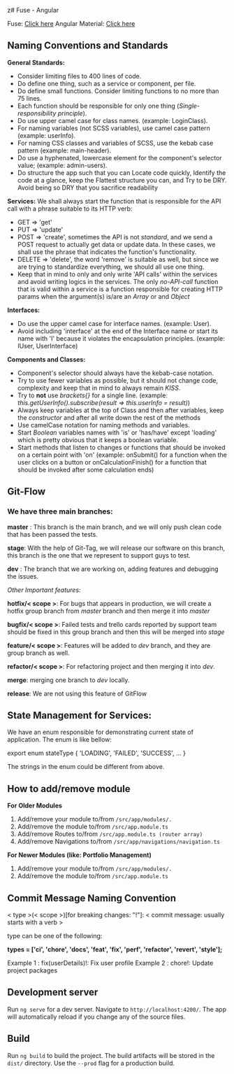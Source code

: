 z# Fuse - Angular

Fuse: [Click here](http://fusetheme.com/)
Angular Material: [Click here](https://material.angular.io/)

## Naming Conventions and Standards

**General Standards:**

-   Consider limiting files to 400 lines of code.
-   Do define one thing, such as a service or component, per file.
-   Do define small functions. Consider limiting functions to no more than 75 lines.
-   Each function should be responsible for only one thing (_Single-responsibility principle_).
-   Do use upper camel case for class names. (example: LoginClass).
-   For naming variables (not SCSS variables), use camel case pattern (example: userInfo).
-   For naming CSS classes and variables of SCSS, use the kebab case pattern (example: main-header).
-   Do use a hyphenated, lowercase element for the component's selector value; (example: admin-users).
-   Do structure the app such that you can Locate code quickly, Identify the code at a glance, keep the Flattest structure you can, and Try to be DRY. Avoid being so DRY that you sacrifice readability

**Services:**
We shall always start the function that is responsible for the API call with a phrase suitable to its HTTP verb:

-   GET => 'get'
-   PUT => 'update'
-   POST => 'create', sometimes the API is not _standard_, and we send a POST request to actually get data or update data. In these cases, we shall use the phrase that indicates the function's functionality.
-   DELETE => 'delete', the word 'remove' is suitable as well, but since we are trying to standardize everything, we should all use one thing.
-   Keep that in mind to only and only write 'API calls' within the services and avoid writing logics in the services. The only _no-API-call_ function that is valid within a service is a function responsible for creating HTTP params when the argument(s) is/are an _Array_ or and _Object_

**Interfaces:**

-   Do use the upper camel case for interface names. (example: User).
-   Avoid including 'interface' at the end of the Interface name or start its name with 'I' because it violates the encapsulation principles. (example: IUser, UserInterface)

**Components and Classes:**

-   Component's selector should always have the kebab-case notation.
-   Try to use fewer variables as possible, but it should not change code, complexity and keep that in mind to always remain _KISS_.
-   Try to **not** use _brackets{}_ for a single line. (example: _this.getUserInfo().subscribe(result => this.userInfo = result)_)
-   Always keep variables at the top of Class and then after variables, keep the _constructor_ and after all write down the rest of the methods
-   Use camelCase notation for naming methods and variables.
-   Start _Boolean_ variables names with 'is' or 'has/have' except 'loading' which is pretty obvious that it keeps a boolean variable.
-   Start methods that listen to changes or functions that should be invoked on a certain point with 'on' (example: onSubmit() for a function when the user clicks on a button or onCalculationFinish() for a function that should be invoked after some calculation ends)

## Git-Flow

### We have three main branches:

**master** : This branch is the main branch, and we will only push clean code that has been passed the tests.

**stage**: With the help of Git-Tag, we will release our software on this branch, this branch is the one that we represent to support guys to test.

**dev** : The branch that we are working on, adding features and debugging the issues.

_Other Important features:_

**hotfix/< scope >**: For bugs that appears in production, we will create a hotfix group branch from _master_ branch and then merge it into _master_

**bugfix/< scope >**: Failed tests and trello cards reported by support team should be fixed in this group branch and then this will be merged into _stage_

**feature/< scope >**: Features will be added to _dev_ branch, and they are group branch as well.

**refactor/< scope >**: For refactoring project and then merging it into _dev_.

**merge**: merging one branch to _dev_ locally.

**release**: We are not using this feature of GitFlow

## State Management for Services:

We have an enum responsible for demonstrating current state of application. The enum is like bellow:

export enum stateType {
'LOADING',
'FAILED',
'SUCCESS',
...
}

The strings in the enum could be different from above.

## How to add/remove module

**For Older Modules**

1. Add/remove your module to/from `/src/app/modules/.`
1. Add/remove the module to/from `/src/app.module.ts`
1. Add/remove Routes to/from `/src/app.module.ts (router array)`
1. Add/remove Navigations to/from `/src/app/navigations/navigation.ts`

**For Newer Modules (like: Portfolio Management)**

1. Add/remove your module to/from `/src/app/modules/.`
1. Add/remove the module to/from `/src/app.module.ts`

## Commit Message Naming Convention

< type >(< scope >)[for breaking changes: "!"]: < commit message: usually starts with a verb >

type can be one of the following:

**types = ['ci', 'chore', 'docs', 'feat', 'fix', 'perf', 'refactor', 'revert', 'style'];**

Example 1 : fix(userDetails)!: Fix user profile
Example 2 : chore!: Update project packages

## Development server

Run `ng serve` for a dev server. Navigate to `http://localhost:4200/`. The app will automatically reload if you change any of the source files.

## Build

Run `ng build` to build the project. The build artifacts will be stored in the `dist/` directory. Use the `--prod` flag for a production build.
